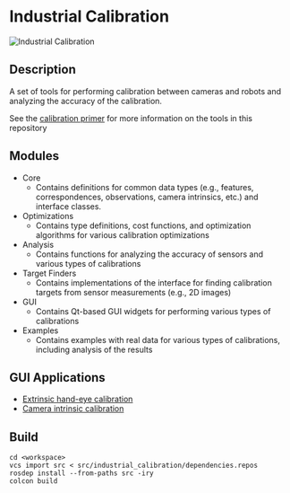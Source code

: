 # Industrial Calibration

![Industrial Calibration](docs/extrinsic_hand_eye_calibration.png)

## Description
A set of tools for performing calibration between cameras and robots and analyzing the accuracy of the calibration.

See the [calibration primer](docs/primer.md) for more information on the tools in this repository

## Modules
- Core
    - Contains definitions for common data types (e.g., features, correspondences, observations, camera intrinsics, etc.) and interface classes.
- Optimizations
    - Contains type definitions, cost functions, and optimization algorithms for various calibration optimizations
- Analysis
    - Contains functions for analyzing the accuracy of sensors and various types of calibrations
- Target Finders
    - Contains implementations of the interface for finding calibration targets from sensor measurements (e.g., 2D images)
- GUI
    - Contains Qt-based GUI widgets for performing various types of calibrations
- Examples
    - Contains examples with real data for various types of calibrations, including analysis of the results

## GUI Applications
- [Extrinsic hand-eye calibration](docs/extrinsic_hand_eye_calibration.md)
- [Camera intrinsic calibration](docs/camera_intrinsic_calibration.md)

## Build

```commandLine
cd <workspace>
vcs import src < src/industrial_calibration/dependencies.repos
rosdep install --from-paths src -iry
colcon build
```
